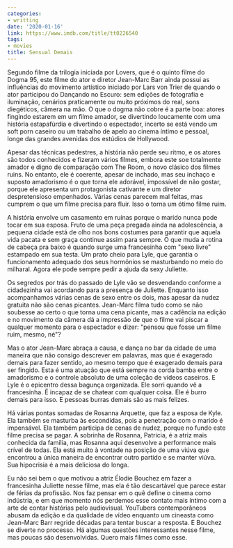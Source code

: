 ```yaml
---
categories:
- writting
date: '2020-01-16'
link: https://www.imdb.com/title/tt0226540
tags:
- movies
title: Sensual Demais
---
```


Segundo filme da trilogia iniciada por Lovers, que é o quinto filme do Dogma 95, este filme do ator e diretor Jean-Marc Barr ainda possui as influências do movimento artístico iniciado por Lars von Trier de quando o ator participou do Dançando no Escuro: sem edições de fotografia e iluminação, cenários praticamente ou muito próximos do real, sons diegéticos, câmera na mão. O que o dogma não cobre é a parte boa: atores fingindo estarem em um filme amador, se divertindo loucamente com uma história estapafúrdia e divertindo o espectador, incerto se está vendo um soft porn caseiro ou um trabalho de apelo ao cinema íntimo e pessoal, longe das grandes avenidas dos estúdios de Hollywood.

Apesar das técnicas pedestres, a história não perde seu ritmo, e os atores são todos conhecidos e fizeram vários filmes, embora este soe totalmente amador e digno de comparação com The Room, o novo clásico dos filmes ruins. No entanto, ele é coerente, apesar de inchado, mas seu inchaço e suposto amadorismo é o que torna ele adorável, impossível de não gostar, porque ele apresenta um protagonista cativante e um diretor despretensioso empenhados. Várias cenas parecem mal feitas, mas cumprem o que um filme precisa para fluir. Isso o torna um ótimo filme ruim.

A história envolve um casamento em ruínas porque o marido nunca pode tocar em sua esposa. Fruto de uma peça pregada ainda na adolescência, a pequena cidade está de olho nos bons costumes para garantir que aquela vida pacata e sem graça continue assim para sempre. O que muda a rotina de cabeça pra baixo é quando surge uma francesinha com "sexo livre" estampado em sua testa. Um prato cheio para Lyle, que garantia o funcionamento adequado dos seus hormônios se masturbando no meio do milharal. Agora ele pode sempre pedir a ajuda da sexy Juliette.

Os segredos por trás do passado de Lyle vão se desvendando conforme a cidadezinha vai acordando para a presença de Juliette. Enquanto isso acompanhamos várias cenas de sexo entre os dois, mas apesar da nudez gratuita não são cenas picantes. Jean-Marc filma tudo como se não soubesse ao certo o que torna uma cena picante, mas a cadência na edição e no movimento da câmera dá a impressão de que o filme vai piscar a qualquer momento para o espectador e dizer: "pensou que fosse um filme ruim, mesmo, né"?

Mas o ator Jean-Marc abraça a causa, e dança no bar da cidade de uma maneira que não consigo descrever em palavras, mas que é exagerado demais para fazer sentido, ao mesmo tempo que é exagerado demais para ser fingido. Esta é uma atuação que está sempre na corda bamba entre o amadorismo e o controle absoluto de uma coleção de vídeos caseiros. E Lyle é o epicentro dessa bagunça organizada. Ele sorri quando vê a francesinha. É incapaz de se chatear com qualquer coisa. Ele é burro demais para isso. E pessoas burras demais são as mais felizes.

Há várias pontas somadas de Rosanna Arquette, que faz a esposa de Kyle. Ela também se masturba às escondidas, pois a penetração com o marido é impensável. Ela também participa de cenas de nudez, porque no fundo este filme precisa se pagar. A sobrinha de Rosanna, Patricia, é a atriz mais conhecida da família, mas Rosanna aqui desenvolve a performance mais crível de todas. Ela está muito à vontade na posição de uma viúva que encontrou a única maneira de encontrar outro partido e se manter viúva. Sua hipocrisia é a mais deliciosa do longa.

Eu não sei bem o que motivou a atriz Élodie Bouchez em fazer a francesinha Juliette nesse filme, mas ela é tão descartável que parece estar de férias da profissão. Nos faz pensar em o quê define o cinema como indústria, e em que momento nós perdemos esse contato mais íntimo com a arte de contar histórias pelo audiovisual. YouTubers contemporâneos abusam da edição e da qualidade de vídeo enquanto um cineasta como Jean-Marc Barr regride décadas para tentar buscar a resposta. E Bouchez se diverte no processo. Há algumas questões interessantes nesse filme, mas poucas são desenvolvidas. Quero mais filmes como esse.